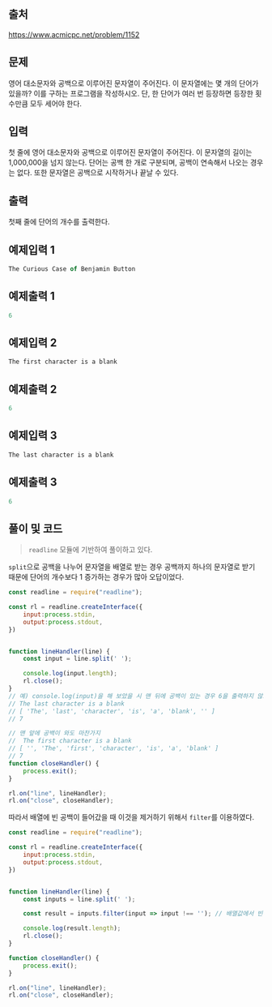 ## 출처

https://www.acmicpc.net/problem/1152





## 문제

영어 대소문자와 공백으로 이루어진 문자열이 주어진다. 이 문자열에는 몇 개의 단어가 있을까? 이를 구하는 프로그램을 작성하시오. 단, 한 단어가 여러 번 등장하면 등장한 횟수만큼 모두 세어야 한다.





## 입력

첫 줄에 영어 대소문자와 공백으로 이루어진 문자열이 주어진다. 이 문자열의 길이는 1,000,000을 넘지 않는다. 단어는 공백 한 개로 구분되며, 공백이 연속해서 나오는 경우는 없다. 또한 문자열은 공백으로 시작하거나 끝날 수 있다.





## 출력

첫째 줄에 단어의 개수를 출력한다.





## 예제입력 1

```javascript
The Curious Case of Benjamin Button
```



## 예제출력 1

```javascript
6
```



## 예제입력 2

```javascript
The first character is a blank
```



## 예제출력 2

```javascript
6
```



## 예제입력 3

```javascript
The last character is a blank
```



## 예제출력 3

```javascript
6
```





## 풀이 및 코드



> `readline` 모듈에 기반하여 풀이하고 있다.



`split`으로 공백을 나누어 문자열을 배열로 받는 경우 공백까지 하나의 문자열로 받기 때문에 단어의 개수보다 1 증가하는 경우가 많아 오답이었다.



```javascript
const readline = require("readline");

const rl = readline.createInterface({
    input:process.stdin,
    output:process.stdout,
})


function lineHandler(line) {
    const input = line.split(' ');

    console.log(input.length); 
    rl.close();
}
// 예) console.log(input)을 해 보았을 시 맨 뒤에 공백이 있는 경우 6을 출력하지 않고 7을 출력함
// The last character is a blank 
// [ 'The', 'last', 'character', 'is', 'a', 'blank', '' ]
// 7

// 맨 앞에 공백이 와도 마찬가지
//  The first character is a blank
// [ '', 'The', 'first', 'character', 'is', 'a', 'blank' ]
// 7
function closeHandler() {
    process.exit();
}

rl.on("line", lineHandler);
rl.on("close", closeHandler);
```



따라서 배열에 빈 공백이 들어갔을 때 이것을 제거하기 위해서 `filter`를 이용하였다.



```javascript
const readline = require("readline");

const rl = readline.createInterface({
    input:process.stdin,
    output:process.stdout,
})


function lineHandler(line) {
    const inputs = line.split(' ');

    const result = inputs.filter(input => input !== ''); // 배열값에서 빈 공간을 갖는 것은 제거

    console.log(result.length);
    rl.close();
}

function closeHandler() {
    process.exit();
}

rl.on("line", lineHandler);
rl.on("close", closeHandler);
```


